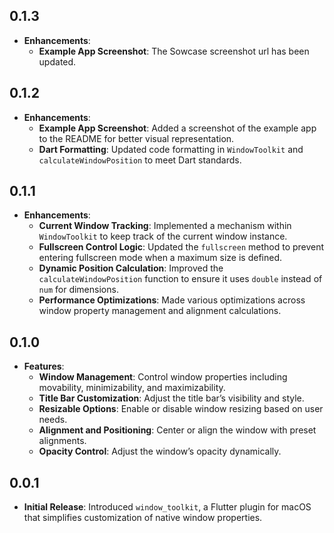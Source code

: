 ## 0.1.3

- **Enhancements**:
  - **Example App Screenshot**: The Sowcase screenshot url has been updated.

## 0.1.2

- **Enhancements**:
  - **Example App Screenshot**: Added a screenshot of the example app to the README for better visual representation.
  - **Dart Formatting**: Updated code formatting in `WindowToolkit` and `calculateWindowPosition` to meet Dart standards.

## 0.1.1

- **Enhancements**:
  - **Current Window Tracking**: Implemented a mechanism within `WindowToolkit` to keep track of the current window instance.
  - **Fullscreen Control Logic**: Updated the `fullscreen` method to prevent entering fullscreen mode when a maximum size is defined.
  - **Dynamic Position Calculation**: Improved the `calculateWindowPosition` function to ensure it uses `double` instead of `num` for dimensions.
  - **Performance Optimizations**: Made various optimizations across window property management and alignment calculations.

## 0.1.0

- **Features**:
  - **Window Management**: Control window properties including movability, minimizability, and maximizability.
  - **Title Bar Customization**: Adjust the title bar’s visibility and style.
  - **Resizable Options**: Enable or disable window resizing based on user needs.
  - **Alignment and Positioning**: Center or align the window with preset alignments.
  - **Opacity Control**: Adjust the window’s opacity dynamically.

## 0.0.1

- **Initial Release**: Introduced `window_toolkit`, a Flutter plugin for macOS that simplifies customization of native window properties. 
